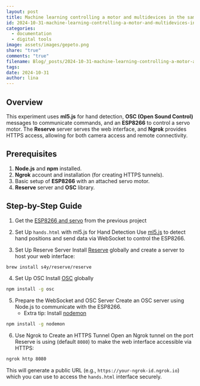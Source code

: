 ```yaml
---
layout: post
title: Machine learning controlling a motor and multidevices in the same network - preparing for an exhibition room
id: 2024-10-31-machine-learning-controlling-a-motor-and-multidevices-in-the-same-network-preparing-for-an-exhibition-room.md
categories:
  - documentation
  - digital tools
image: assets/images/gepeto.png
share: "true"
comments: "true"
filename: Blog/_posts/2024-10-31-machine-learning-controlling-a-motor-and-multidevices-in-the-same-network-preparing-for-an-exhibition-room.md
tags: 
date: 2024-10-31
author: lina
---
```


## Overview

This experiment uses **ml5.js** for hand detection, **OSC (Open Sound Control)** messages to communicate commands, and an **ESP8266** to control a servo motor. The **Reserve** server serves the web interface, and **Ngrok** provides HTTPS access, allowing for both camera access and remote connectivity.

## Prerequisites

1. **Node.js** and **npm** installed.
2. **Ngrok** account and installation (for creating HTTPS tunnels).
3. Basic setup of **ESP8266** with an attached servo motor.
4. **Reserve** server and **OSC** library.

## Step-by-Step Guide

1. Get the [ESP8266 and servo](https://github.com/linalopes/hands-OSC) from the previous project

2. Set Up `hands.html` with ml5.js for Hand Detection
	Use [ml5.js](https://docs.ml5js.org/#/reference/handpose) to detect hand positions and send data via WebSocket to control the ESP8266.

3. Set Up Reserve Server
	Install [Reserve](https://github.com/s4y/reserve) globally and create a server to host your web interface:
```bash
brew install s4y/reserve/reserve
```

4. Set Up OSC
	Install [OSC](https://www.npmjs.com/package/osc) globally
```bash
npm install -g osc
```

5. Prepare the WebSocket and OSC Server
	Create an OSC server using Node.js to communicate with the ESP8266.
	- Extra tip: Install [nodemon](https://www.npmjs.com/package/nodemon)
```bash
npm install -g nodemon
```

6. Use Ngrok to Create an HTTPS Tunnel
	Open an Ngrok tunnel on the port Reserve is using (default `8080`) to make the web interface accessible via HTTPS:
```bash
ngrok http 8080
```
This will generate a public URL (e.g., `https://your-ngrok-id.ngrok.io`) which you can use to access the `hands.html` interface securely.


